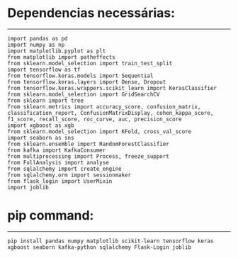 # Dependencias necessárias:
---


`import pandas as pd`<br>
`import numpy as np`<br>
`import matplotlib.pyplot as plt`<br>
`from matplotlib import patheffects`<br>
`from sklearn.model_selection import train_test_split`<br>
`import tensorflow as tf`<br>
`from tensorflow.keras.models import Sequential`<br>
`from tensorflow.keras.layers import Dense, Dropout`<br>
`from tensorflow.keras.wrappers.scikit_learn import KerasClassifier`<br>
`from sklearn.model_selection import GridSearchCV`<br>
`from sklearn import tree`<br>
`from sklearn.metrics import accuracy_score, confusion_matrix, classification_report, ConfusionMatrixDisplay, cohen_kappa_score, f1_score, recall_score, roc_curve, auc, precision_score`<br>
`import xgboost as xgb`<br>
`from sklearn.model_selection import KFold, cross_val_score`<br>
`import seaborn as sns`<br>
`from sklearn.ensemble import RandomForestClassifier`<br>
`from kafka import KafkaConsumer`<br>
`from multiprocessing import Process, freeze_support`<br>
`from FullAnalysis import analyse`<br>
`from sqlalchemy import create_engine`<br>
`from sqlalchemy.orm import sessionmaker`<br>
`from flask_login import UserMixin`<br>
`import joblib`<br>

# pip command:
---
`pip install pandas numpy matplotlib scikit-learn tensorflow keras xgboost seaborn kafka-python sqlalchemy Flask-Login joblib
`
